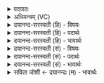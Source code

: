 <details><summary>पदपाठः</summary>

यत्। इ॒माः। वा॒जय॑न्। अ॒हम्। ओष॑धीः। हस्ते॑। आ॒द॒ध इत्या॑ऽद॒धे। आ॒त्मा। यक्ष्म॑स्य। न॒श्य॒ति॒। पु॒रा। जी॒व॒गृभ॒ इति॑ जीव॒ऽगृभः॑। य॒था॒। ८५।
</details>

<details><summary>अधिमन्त्रम् (VC)</summary>

- वैद्यो देवता
- भिषगृषिः
- अनुष्टुप्
- गान्धारः
</details>

<details><summary>दयानन्द-सरस्वती (हि) - विषयः</summary>

फिर भी उसी विषय को अगले मन्त्र में कहा है ॥
</details>

<details><summary>दयानन्द-सरस्वती (हि) - पदार्थः</summary>

पदार्थान्वयभाषाः -  हे मनुष्यो ! (यथा) जिस प्रकार (पुरा) पूर्व (वाजयन्) प्राप्त करता हुआ (अहम्) मैं (यत्) जो (इमाः) इन (ओषधीः) ओषधियों को (हस्ते) हाथ में (आदधे) धारण करता हूँ, जिनसे (जीवगृभः) जीव के ग्राहक व्याधि और (यक्ष्मस्य) क्षय=राजरोग का (आत्मा) मूलतत्त्व (नश्यति) नष्ट हो जाता है, उन ओषधियों को श्रेष्ठ युक्तियों से उपयोग में लाओ ॥८५ ॥
</details>

<details><summary>दयानन्द-सरस्वती (हि) - भावार्थः</summary>

भावार्थभाषाः -  इस मन्त्र में वाचकलुप्तोपमालङ्कार है। मनुष्यों को चाहिये कि सुन्दर हस्तक्रिया से ओषधियों को सिद्ध कर ठीक-ठीक क्रम से उपयोग में ला और क्षय आदि बड़े रोगों को निवृत्त करके आनन्द के लिये प्रयत्न करें ॥८५ ॥
</details>

<details><summary>दयानन्द-सरस्वती (सं) - विषयः</summary>

पुनस्तमेव विषयमाह ॥
</details>

<details><summary>दयानन्द-सरस्वती (सं) - पदार्थः</summary>

पदार्थान्वयभाषाः -  हे मनुष्याः ! यथा पुरा वाजयन्नहं ओषधीर्हस्त आदधे याभ्यो जीवगृभो यक्ष्मस्यात्मा नश्यति, ताः सद्युक्त्योपयुञ्जताम् ॥८५ ॥
</details>

<details><summary>दयानन्द-सरस्वती (सं) - भावार्थः</summary>

भावार्थभाषाः -  अत्र वाचकलुप्तोपमालङ्कारः। मनुष्यैः सुहस्तक्रिययौषधीः संसाध्य यथाक्रममुपयोज्य यक्ष्मादिरोगान्निवार्य्य नित्यमानन्दाय प्रयतितव्यम् ॥८५ ॥
</details>

<details><summary>सविता जोशी ← दयानन्दः (म) - भावार्थः</summary>

भावार्थभाषाः -  या मंत्रात वाचकलुप्तोपमालंकार आहे. माणसांनी स्वतः औषध तयार करून योग्य रीतीने उपयोगात आणावे व क्षयरोग इत्यादी भयंकर रोगांना नष्ट करून सदैव आनंद प्राप्त करण्याचा प्रयत्न करावा.
</details>